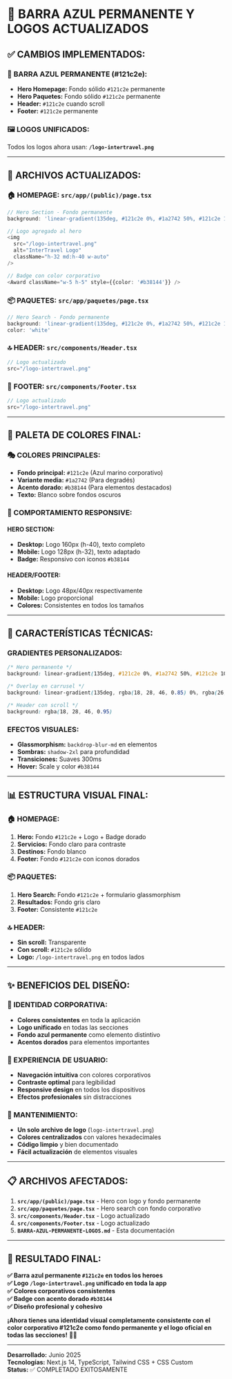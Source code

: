# 🎨 BARRA AZUL PERMANENTE Y LOGOS ACTUALIZADOS

## ✅ **CAMBIOS IMPLEMENTADOS:**

### 🎯 **BARRA AZUL PERMANENTE (#121c2e):**
- **Hero Homepage:** Fondo sólido `#121c2e` permanente
- **Hero Paquetes:** Fondo sólido `#121c2e` permanente  
- **Header:** `#121c2e` cuando scroll
- **Footer:** `#121c2e` permanente

### 🖼️ **LOGOS UNIFICADOS:**
Todos los logos ahora usan: **`/logo-intertravel.png`**

---

## 📁 **ARCHIVOS ACTUALIZADOS:**

### 🏠 **HOMEPAGE:** `src/app/(public)/page.tsx`
```typescript
// Hero Section - Fondo permanente
background: 'linear-gradient(135deg, #121c2e 0%, #1a2742 50%, #121c2e 100%)'

// Logo agregado al hero
<img 
  src="/logo-intertravel.png" 
  alt="InterTravel Logo" 
  className="h-32 md:h-40 w-auto"
/>

// Badge con color corporativo
<Award className="w-5 h-5" style={{color: '#b38144'}} />
```

### 📦 **PAQUETES:** `src/app/paquetes/page.tsx`
```typescript
// Hero Search - Fondo permanente
background: 'linear-gradient(135deg, #121c2e 0%, #1a2742 50%, #121c2e 100%)'
color: 'white'
```

### 🔝 **HEADER:** `src/components/Header.tsx`
```typescript
// Logo actualizado
src="/logo-intertravel.png"
```

### 🦶 **FOOTER:** `src/components/Footer.tsx`
```typescript
// Logo actualizado
src="/logo-intertravel.png"
```

---

## 🎨 **PALETA DE COLORES FINAL:**

### **🎭 COLORES PRINCIPALES:**
- **Fondo principal:** `#121c2e` (Azul marino corporativo)
- **Variante media:** `#1a2742` (Para degradés)
- **Acento dorado:** `#b38144` (Para elementos destacados)
- **Texto:** Blanco sobre fondos oscuros

### **📱 COMPORTAMIENTO RESPONSIVE:**

#### **HERO SECTION:**
- **Desktop:** Logo 160px (h-40), texto completo
- **Mobile:** Logo 128px (h-32), texto adaptado
- **Badge:** Responsivo con iconos `#b38144`

#### **HEADER/FOOTER:**
- **Desktop:** Logo 48px/40px respectivamente
- **Mobile:** Logo proporcional
- **Colores:** Consistentes en todos los tamaños

---

## 🔧 **CARACTERÍSTICAS TÉCNICAS:**

### **GRADIENTES PERSONALIZADOS:**
```css
/* Hero permanente */
background: linear-gradient(135deg, #121c2e 0%, #1a2742 50%, #121c2e 100%)

/* Overlay en carrusel */
background: linear-gradient(135deg, rgba(18, 28, 46, 0.85) 0%, rgba(26, 39, 66, 0.75) 50%, rgba(18, 28, 46, 0.85) 100%)

/* Header con scroll */
background: rgba(18, 28, 46, 0.95)
```

### **EFECTOS VISUALES:**
- **Glassmorphism:** `backdrop-blur-md` en elementos
- **Sombras:** `shadow-2xl` para profundidad
- **Transiciones:** Suaves 300ms
- **Hover:** Scale y color `#b38144`

---

## 📊 **ESTRUCTURA VISUAL FINAL:**

### **🏠 HOMEPAGE:**
1. **Hero:** Fondo `#121c2e` + Logo + Badge dorado
2. **Servicios:** Fondo claro para contraste
3. **Destinos:** Fondo blanco
4. **Footer:** Fondo `#121c2e` con iconos dorados

### **📦 PAQUETES:**
1. **Hero Search:** Fondo `#121c2e` + formulario glassmorphism
2. **Resultados:** Fondo gris claro
3. **Footer:** Consistente `#121c2e`

### **🔝 HEADER:**
- **Sin scroll:** Transparente
- **Con scroll:** `#121c2e` sólido
- **Logo:** `/logo-intertravel.png` en todos lados

---

## ✨ **BENEFICIOS DEL DISEÑO:**

### **🎯 IDENTIDAD CORPORATIVA:**
- **Colores consistentes** en toda la aplicación
- **Logo unificado** en todas las secciones
- **Fondo azul permanente** como elemento distintivo
- **Acentos dorados** para elementos importantes

### **📱 EXPERIENCIA DE USUARIO:**
- **Navegación intuitiva** con colores corporativos
- **Contraste optimal** para legibilidad
- **Responsive design** en todos los dispositivos
- **Efectos profesionales** sin distracciones

### **🔧 MANTENIMIENTO:**
- **Un solo archivo de logo** (`logo-intertravel.png`)
- **Colores centralizados** con valores hexadecimales
- **Código limpio** y bien documentado
- **Fácil actualización** de elementos visuales

---

## 📋 **ARCHIVOS AFECTADOS:**

1. **`src/app/(public)/page.tsx`** - Hero con logo y fondo permanente
2. **`src/app/paquetes/page.tsx`** - Hero search con fondo corporativo
3. **`src/components/Header.tsx`** - Logo actualizado
4. **`src/components/Footer.tsx`** - Logo actualizado
5. **`BARRA-AZUL-PERMANENTE-LOGOS.md`** - Esta documentación

---

## 🎉 **RESULTADO FINAL:**

**✅ Barra azul permanente `#121c2e` en todos los heroes**  
**✅ Logo `/logo-intertravel.png` unificado en toda la app**  
**✅ Colores corporativos consistentes**  
**✅ Badge con acento dorado `#b38144`**  
**✅ Diseño profesional y cohesivo**  

**¡Ahora tienes una identidad visual completamente consistente con el color corporativo #121c2e como fondo permanente y el logo oficial en todas las secciones!** 🎨✨

---

**Desarrollado:** Junio 2025  
**Tecnologías:** Next.js 14, TypeScript, Tailwind CSS + CSS Custom  
**Status:** ✅ COMPLETADO EXITOSAMENTE
